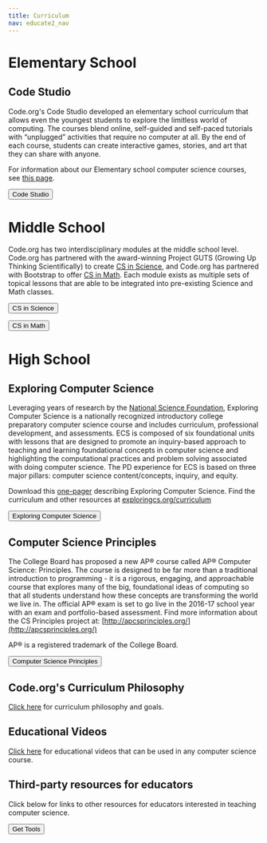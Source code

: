 ```yaml
---
title: Curriculum
nav: educate2_nav
---
```


# Elementary School 

## Code Studio

Code.org's Code Studio developed an elementary school curriculum that allows even the youngest students to explore the limitless world of computing. The courses blend online, self-guided and self-paced tutorials with “unplugged” activities that require no computer at all. By the end of each course, students can create interactive games, stories, and art that they can share with anyone. 

For information about our Elementary school computer science courses, see [this page](http://code.org/educate/k5).

[<button>Code Studio</button>](http://code.org/k5)

# Middle School #

Code.org has two interdisciplinary modules at the middle school level. Code.org has partnered with the award-winning Project GUTS (Growing Up Thinking Scientifically) to create [CS in Science](http://code.org/curriculum/mss), and Code.org has partnered with Bootstrap to offer [CS in Math](http://code.org/curriculum/msm). Each module exists as multiple sets of topical lessons that are able to be integrated into pre-existing Science and Math classes.

[<button>CS in Science</button>](http://code.org/curriculum/mss)

[<button>CS in Math</button>](http://code.org/curriculum/msm)

# High School 

## Exploring Computer Science
Leveraging years of research by the [National Science Foundation](http://www.nsf.gov/funding/pgm_summ.jsp?pims_id=503582&org=CISE), Exploring Computer Science is a nationally recognized introductory college preparatory computer science course and includes curriculum, professional development, and assessments. ECS is composed of six foundational units with lessons that are designed to promote an inquiry-based approach to teaching and learning foundational concepts in computer science and highlighting the computational practices and problem solving associated with doing computer science. The PD experience for ECS is based on three major pillars: computer science content/concepts, inquiry, and equity.

Download this [one-pager](/files/ECSonepager.pdf) describing Exploring Computer Science.
Find the curriculum and other resources at [exploringcs.org/curriculum](http://www.exploringcs.org/curriculum)  

[<button>Exploring Computer Science</button>](http://exploringcs.org)

## Computer Science Principles

The College Board has proposed a new AP® course called AP® Computer Science: Principles.  The course is designed to be far more than a traditional introduction to programming - it is a rigorous, engaging, and approachable course that explores many of the big, foundational ideas of computing so that all students understand how these concepts are transforming the world we live in. The official AP® exam is set to go live in the 2016-17 school year with an exam and portfolio-based assessment. Find more information about the CS Principles project at: [http://apcsprinciples.org/](http://apcsprinciples.org/)

AP® is a registered trademark of the College Board.

[<button>Computer Science Principles</button>](http://code.org/educate2/csp)


## Code.org's Curriculum Philosophy ##

[Click here](http://code.org/educate2/curriculum-philosphy) for curriculum philosophy and goals.

## Educational Videos ##

[Click here](http://code.org/educate/videos) for educational videos that can be used in any computer science course.


## Third-party resources for educators ##
Click below for links to other resources for educators interested in teaching computer science.

[<button>Get Tools</button>](/educate/3rdparty)

<br />
<br />

